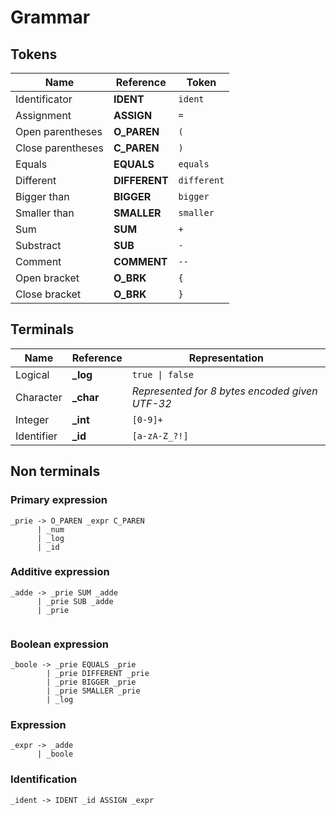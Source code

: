# Grammar

## Tokens

| Name | Reference | Token |
|---|---|---|
| Identificator | **IDENT** | `ident` |
| Assignment | **ASSIGN** | `=` |
| Open parentheses | **O_PAREN** | `(` |
| Close parentheses | **C_PAREN** | `)` |
| Equals | **EQUALS** | `equals` |
| Different | **DIFFERENT** | `different` |
| Bigger than | **BIGGER** | `bigger` |
| Smaller than | **SMALLER** | `smaller` |
| Sum | **SUM** | `+` |
| Substract | **SUB** | `-` |
| Comment | **COMMENT** | `--` |
| Open bracket | **O_BRK** | `{` |
| Close bracket | **O_BRK** | `}` |

## Terminals

| Name | Reference | Representation |
|---|---|---|
| Logical | **_log** | `true \| false` |
| Character | **_char** | *Represented for 8 bytes encoded given UTF-32* |
| Integer | **_int** | `[0-9]+` |
| Identifier | **_id** | `[a-zA-Z_?!]` |

## Non terminals

### Primary expression
```
_prie -> O_PAREN _expr C_PAREN
      | _num
      | _log
      | _id
```

### Additive expression
```
_adde -> _prie SUM _adde
      | _prie SUB _adde
      | _prie
        
```

### Boolean expression
```
_boole -> _prie EQUALS _prie
        | _prie DIFFERENT _prie
        | _prie BIGGER _prie
        | _prie SMALLER _prie
        | _log
```

### Expression
```
_expr -> _adde
      | _boole
```

### Identification
```
_ident -> IDENT _id ASSIGN _expr
```
